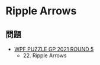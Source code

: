 # Ripple Arrows

## 問題
- [WPF PUZZLE GP 2021 ROUND 5](../questions/wpfpgp2021-5.md)
	- 22\. Ripple Arrows
